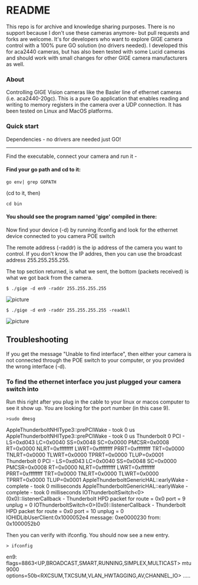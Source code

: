 # README #

This repo is for archive and knowledge sharing purposes. There is no support because I don't use these cameras anymore- but pull requests and forks are welcome. It's for developers who want to explore GIGE camera control with a 100% pure GO solution (no drivers needed). I developed this for aca2440 cameras, but has also been tested with some Lucid cameras and should work with small changes for other GIGE camera manufacturers as well.


### About ###

Controlling GIGE Vision cameras like the Basler line of ethernet cameras (i.e. aca2440-20gc).
This is a pure Go application that enables reading and writing to memory registers 
in the camera over a UDP connection. It has been tested on Linux and MacOS platforms.

### Quick start ###

Dependencies - no drivers are needed just GO!


------------------------------------------------------------

Find the executable, connect your camera and run it - 

#### Find your go path and cd to it:
```
go env| grep GOPATH
```
(cd to it, then)

```
cd bin
```

#### You should see the program named 'gige' compiled in there:

Now find your device (-d) by running ifconfig and look for the ethernet device 
connected to you camera POE switch

The remote address (-raddr) is the ip address of the camera you want to control.
If you don't know the IP addres, then you can use the broadcast address 255.255.255.255.

The top section returned, is what we sent, the bottom (packets received) is what we 
got back from the camera.


```$ ./gige -d en9 -raddr 255.255.255.255```

![picture](img/gige-camera-search.png)


```$ ./gige -d en9 -raddr 255.255.255.255 -readAll```

![picture](img/gige-camera-readall.png)

## Troubleshooting ##

If you get the message "Unable to find interface", then either your camera is not
connected through the POE switch to your computer, or you provided the wrong interface (-d).

### To find the ethernet interface you just plugged your camera switch into ###

Run this right after you plug in the cable to your linux or macos computer to see it show up.
You are looking for the port number (in this case 9).

```>sudo dmesg```

AppleThunderboltNHIType3::prePCIWake - took 0 us
AppleThunderboltNHIType3::prePCIWake - took 0 us
Thunderbolt 0 PCI - LS=0xd043 LC=0x0040 SS=0x0048 SC=0x0000 PMCSR=0x0008 RT=0x0000 NLRT=0xffffffff LWRT=0xffffffff PRRT=0xffffffff TRT=0x0000 TNLRT=0x0000 TLWRT=0x0000 TPRRT=0x0000 TLUP=0x0001
Thunderbolt 0 PCI - LS=0xd043 LC=0x0040 SS=0x0048 SC=0x0000 PMCSR=0x0008 RT=0x0000 NLRT=0xffffffff LWRT=0xffffffff PRRT=0xffffffff TRT=0x0000 TNLRT=0x0000 TLWRT=0x0000 TPRRT=0x0000 TLUP=0x0001
AppleThunderboltGenericHAL::earlyWake - complete - took 0 milliseconds
AppleThunderboltGenericHAL::earlyWake - complete - took 0 milliseconds
IOThunderboltSwitch<0>(0x0)::listenerCallback - Thunderbolt HPD packet for route = 0x0 port = 9 unplug = 0
IOThunderboltSwitch<0>(0x0)::listenerCallback - Thunderbolt HPD packet for route = 0x0 port = 10 unplug = 0
IOHIDLibUserClient:0x1000052e4 message: 0xe0000230 from: 0x1000052b0

Then you can verify with ifconfig. You should now see a new entry.

```> ifconfig```

en9: flags=8863<UP,BROADCAST,SMART,RUNNING,SIMPLEX,MULTICAST> mtu 9000
	options=50b<RXCSUM,TXCSUM,VLAN_HWTAGGING,AV,CHANNEL_IO>
	.....


